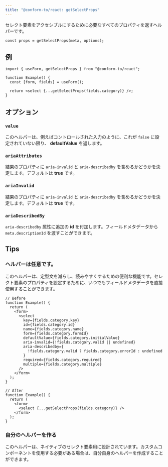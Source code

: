 ```yaml
---
title: "@conform-to/react: getSelectProps"
---
```


セレクト要素をアクセシブルにするために必要なすべてのプロパティを返すヘルパーです。

```tsx
const props = getSelectProps(meta, options);
```

## 例

```tsx
import { useForm, getSelectProps } from "@conform-to/react";

function Example() {
  const [form, fields] = useForm();

  return <select {...getSelectProps(fields.category)} />;
}
```

## オプション

### `value`

このヘルパーは、例えばコントロールされた入力のように、これが `false` に設定されていない限り、 **defaultValue** を返します。

### `ariaAttributes`

結果のプロパティに `aria-invalid` と `aria-describedby` を含めるかどうかを決定します。デフォルトは **true** です。

### `ariaInvalid`

結果のプロパティに `aria-invalid` と `aria-describedby` を含めるかどうかを決定します。デフォルトは **true** です。

### `ariaDescribedBy`

`aria-describedby` 属性に追加の **id** を付加します。フィールドメタデータから `meta.descriptionId` を渡すことができます。

## Tips

### ヘルパーは任意です。

このヘルパーは、定型文を減らし、読みやすくするための便利な機能です。セレクト要素のプロパティを設定するために、いつでもフィールドメタデータを直接使用することができます。

```tsx
// Before
function Example() {
  return (
    <form>
      <select
        key={fields.category.key}
        id={fields.category.id}
        name={fields.category.name}
        form={fields.category.formId}
        defaultValue={fields.category.initialValue}
        aria-invalid={!fields.category.valid || undefined}
        aria-describedby={
          !fields.category.valid ? fields.category.errorId : undefined
        }
        required={fields.category.required}
        multiple={fields.category.multiple}
      />
    </form>
  );
}

// After
function Example() {
  return (
    <form>
      <select {...getSelectProps(fields.category)} />
    </form>
  );
}
```

### 自分のヘルパーを作る

このヘルパーは、ネイティブのセレクト要素用に設計されています。カスタムコンポーネントを使用する必要がある場合は、自分自身のヘルパーを作成することができます。
